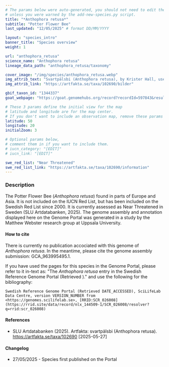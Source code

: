 ```yaml
---
# The params below were auto-generated, you should not need to edit them...
# unless you were warned by the add-new-species.py script.
title: "*Anthophora retusa*"
subtitle: "Potter Flower Bee"
last_updated: "12/05/2025" # format DD/MM/YYYY

layout: "species_intro"
banner_title: "Species overview"
weight: 1

url: "anthophora_retusa"
science_name: "Anthophora retusa"
lineage_data_path: "anthophora_retusa/taxonomy"

cover_image: "/img/species/anthophora_retusa.webp"
img_attrib_text: "Svartpälsbi (Anthophora retusa), by Krister Hall, used with permission"
img_attrib_link: "https://artfakta.se/taxa/102690/bilder"

gbif_taxon_id: "1344337"
goat_webpage: "https://goat.genomehubs.org/record?recordId=597843&result=taxon&taxonomy=ncbi#anthophora%20retusa"

# These 3 params define the initial view for the map
# latitude and longitude are for the map center.
# If you don't want to include an observation map, remove these params
latitude: 50
longitude: 20
initialZoom: 3

# Optional params below,
# comment them in if you want to include them.
# iucn_category: "[EDIT]"
# iucn_link: "[EDIT]"

swe_red_list: "Near Threatened"
swe_red_list_link: "https://artfakta.se/taxa/102690/information"
---
```


### Description

The Potter Flower Bee (_Anthophora retusa_) found in parts of Europe and Asia. It is not included on the IUCN Red List, but has been included on the Swedish Red List since 2000. It is currently assessed as Near Threatened in Sweden (SLU Artdatabanken, 2025). The genome assembly and annotation displayed here on the Genome Portal was generated in a study by the Matthew Webster research group at Uppsala University.

#### How to cite

There is currently no publication accociated with this genome of _Anthophora retusa_. In the meantime, please cite the genome assembly submission: GCA_963995495.1.

If you have used the pages for this species in the Genome Portal, please refer to it in-text as: "The _Anthophora retusa_ entry in the Swedish Reference Genome Portal (Retrieved <span class="todays-date"></span>)." and use the following for the bibliography:

```{style=citation}
Swedish Reference Genome Portal (Retrieved DATE_ACCESSED), SciLifeLab Data Centre, version VERSION_NUMBER from <https://genomes.scilifelab.se>, [RRID:SCR_026008](https://rrid.site/data/record/nlx_144509-1/SCR_026008/resolver?q=rrid:scr_026008)
```

#### References

- SLU Artdatabanken (2025). Artfakta: svartpälsbi (Anthophora retusa). <https://artfakta.se/taxa/102690> [2025-05-27]

#### Changelog

- 27/05/2025 - Species first published on the Portal
